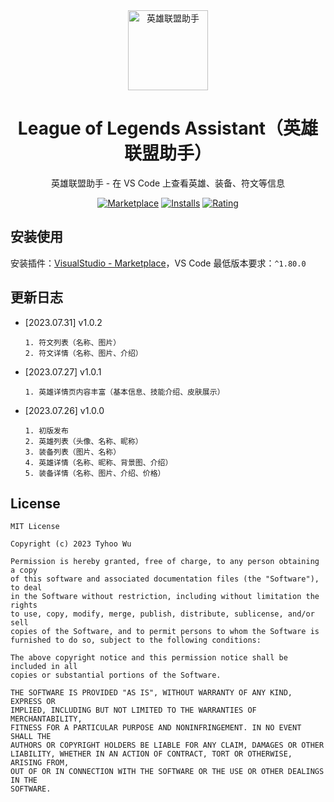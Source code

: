 <div align="center">
<img src="https://github.com/cnwutianhao/ide/assets/13990136/b97088db-a08d-4008-8f32-86415dab32b2" alt="英雄联盟助手" width="128"/>

# League of Legends Assistant（英雄联盟助手）

英雄联盟助手 - 在 VS Code 上查看英雄、装备、符文等信息

[![Marketplace](https://img.shields.io/visual-studio-marketplace/v/TyhooWu.league-of-legends-assistant.svg?label=Marketplace&style=for-the-badge&logo=visual-studio-code)](https://marketplace.visualstudio.com/items?itemName=TyhooWu.league-of-legends-assistant)
[![Installs](https://img.shields.io/visual-studio-marketplace/i/TyhooWu.league-of-legends-assistant?style=for-the-badge)](https://marketplace.visualstudio.com/items?itemName=TyhooWu.league-of-legends-assistant)
[![Rating](https://img.shields.io/visual-studio-marketplace/stars/TyhooWu.league-of-legends-assistant.svg?style=for-the-badge)](https://marketplace.visualstudio.com/items?itemName=TyhooWu.league-of-legends-assistant)

</div>

## 安装使用

安装插件：[VisualStudio - Marketplace](https://marketplace.visualstudio.com/items?itemName=TyhooWu.league-of-legends-assistant)，VS Code 最低版本要求：`^1.80.0`

## 更新日志

+ [2023.07.31] v1.0.2
  ```
  1. 符文列表（名称、图片）
  2. 符文详情（名称、图片、介绍）
  ```

+ [2023.07.27] v1.0.1
  ```
  1. 英雄详情页内容丰富（基本信息、技能介绍、皮肤展示）
  ```

+ [2023.07.26] v1.0.0
  ```
  1. 初版发布
  2. 英雄列表（头像、名称、昵称）
  3. 装备列表（图片、名称）
  4. 英雄详情（名称、昵称、背景图、介绍）
  5. 装备详情（名称、图片、介绍、价格）
  ```

## License

```
MIT License

Copyright (c) 2023 Tyhoo Wu

Permission is hereby granted, free of charge, to any person obtaining a copy
of this software and associated documentation files (the "Software"), to deal
in the Software without restriction, including without limitation the rights
to use, copy, modify, merge, publish, distribute, sublicense, and/or sell
copies of the Software, and to permit persons to whom the Software is
furnished to do so, subject to the following conditions:

The above copyright notice and this permission notice shall be included in all
copies or substantial portions of the Software.

THE SOFTWARE IS PROVIDED "AS IS", WITHOUT WARRANTY OF ANY KIND, EXPRESS OR
IMPLIED, INCLUDING BUT NOT LIMITED TO THE WARRANTIES OF MERCHANTABILITY,
FITNESS FOR A PARTICULAR PURPOSE AND NONINFRINGEMENT. IN NO EVENT SHALL THE
AUTHORS OR COPYRIGHT HOLDERS BE LIABLE FOR ANY CLAIM, DAMAGES OR OTHER
LIABILITY, WHETHER IN AN ACTION OF CONTRACT, TORT OR OTHERWISE, ARISING FROM,
OUT OF OR IN CONNECTION WITH THE SOFTWARE OR THE USE OR OTHER DEALINGS IN THE
SOFTWARE.
```
